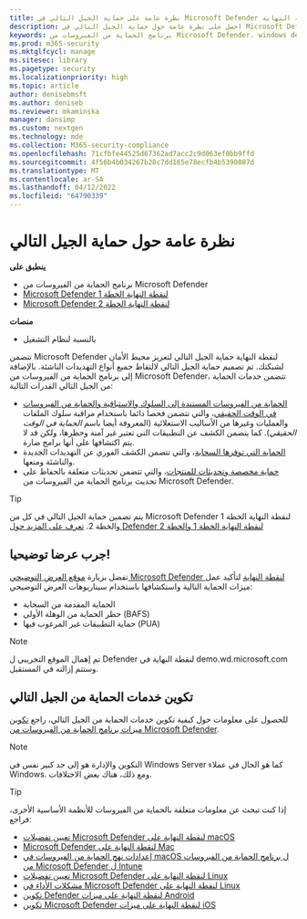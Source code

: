 ```yaml
---
title: نظرة عامة على حماية الجيل التالي في Microsoft Defender لنقطة النهاية
description: احصل على نظرة عامة حول حماية الجيل التالي في Microsoft Defender لنقطة النهاية. تعزيز محيط الأمان لشبكتك باستخدام حماية الجيل التالي المصممة لالتقاط جميع أنواع التهديدات الناشئة.
keywords: برنامج الحماية من الفيروسات من Microsoft Defender، windows defender، مكافحة البرامج الضارة، الفيروسات، البرامج الضارة، التهديد، الكشف، الحماية، الأمان
ms.prod: m365-security
ms.mktglfcycl: manage
ms.sitesec: library
ms.pagetype: security
ms.localizationpriority: high
ms.topic: article
author: denisebmsft
ms.author: deniseb
ms.reviewer: mkaminska
manager: dansimp
ms.custom: nextgen
ms.technology: mde
ms.collection: M365-security-compliance
ms.openlocfilehash: 71cfbfe44525d67362ad7acc2c9d063ef0bb9ffd
ms.sourcegitcommit: 4f56b4b034267b28c7dd165e78ecfb4b5390087d
ms.translationtype: MT
ms.contentlocale: ar-SA
ms.lasthandoff: 04/12/2022
ms.locfileid: "64790339"
---
```

# <a name="next-generation-protection-overview"></a>نظرة عامة حول حماية الجيل التالي

**ينطبق على**

- برنامج الحماية من الفيروسات من Microsoft Defender
- [Microsoft Defender لنقطة النهاية الخطة 1](https://go.microsoft.com/fwlink/p/?linkid=2154037)
- [Microsoft Defender لنقطة النهاية الخطة 2](https://go.microsoft.com/fwlink/p/?linkid=2154037)

**منصات**
- بالنسبة لنظام التشغيل

تتضمن Microsoft Defender لنقطة النهاية حماية الجيل التالي لتعزيز محيط الأمان لشبكتك. تم تصميم حماية الجيل التالي لالتقاط جميع أنواع التهديدات الناشئة. بالإضافة إلى برنامج الحماية من الفيروسات من Microsoft Defender، تتضمن خدمات الحماية من الجيل التالي القدرات التالية:

- [الحماية من الفيروسات المستندة إلى السلوك والاستباقية والحماية من الفيروسات في الوقت الحقيقي](configure-protection-features-microsoft-defender-antivirus.md)، والتي تتضمن فحصا دائما باستخدام مراقبة سلوك الملفات والعمليات وغيرها من الأساليب الاستعلائية (المعروفة أيضا باسم *الحماية في الوقت الحقيقي*). كما يتضمن الكشف عن التطبيقات التي تعتبر غير آمنة وحظرها، ولكن قد لا يتم اكتشافها على أنها برامج ضارة.
- [الحماية التي توفرها السحابة](cloud-protection-microsoft-defender-antivirus.md)، والتي تتضمن الكشف الفوري عن التهديدات الجديدة والناشئة ومنعها.
- [حماية مخصصة وتحديثات للمنتجات](manage-updates-baselines-microsoft-defender-antivirus.md)، والتي تتضمن تحديثات متعلقة بالحفاظ على تحديث برنامج الحماية من الفيروسات من Microsoft Defender.

> [!TIP]
> يتم تضمين حماية الجيل التالي في كل من Microsoft Defender لنقطة النهاية الخطة 1 والخطة 2. [تعرف على المزيد حول Defender لنقطة النهاية الخطة 1 والخطة 2](defender-endpoint-plan-1-2.md)

## <a name="try-a-demo"></a>جرب عرضا توضيحيا!

تفضل بزيارة [موقع العرض التوضيحي Microsoft Defender لنقطة النهاية](https://demo.wd.microsoft.com?ocid=cx-wddocs-testground) لتأكيد عمل ميزات الحماية التالية واستكشافها باستخدام سيناريوهات العرض التوضيحي:

- الحماية المقدمة من السحابة
- حظر الحماية من الوهلة الأولى (BAFS)
- حماية التطبيقات غير المرغوب فيها (PUA)

> [!NOTE]
> تم إهمال الموقع التجريبي ل Defender لنقطة النهاية في demo.wd.microsoft.com وستتم إزالته في المستقبل.

## <a name="configure-next-generation-protection-services"></a>تكوين خدمات الحماية من الجيل التالي

للحصول على معلومات حول كيفية تكوين خدمات الحماية من الجيل التالي، راجع [تكوين ميزات برنامج الحماية من الفيروسات من Microsoft Defender](configure-microsoft-defender-antivirus-features.md).

> [!NOTE]
> التكوين والإدارة هو إلى حد كبير نفس في Windows Server كما هو الحال في عملاء Windows. ومع ذلك، هناك بعض الاختلافات. 

> [!TIP]
> إذا كنت تبحث عن معلومات متعلقة بالحماية من الفيروسات للأنظمة الأساسية الأخرى، فراجع:
> - [تعيين تفضيلات Microsoft Defender لنقطة النهاية على macOS](mac-preferences.md)
> - [Microsoft Defender لنقطة النهاية على Mac](microsoft-defender-endpoint-mac.md)
> - [إعدادات نهج الحماية من الفيروسات في macOS ل برنامج الحماية من الفيروسات من Microsoft Defender ل Intune](/mem/intune/protect/antivirus-microsoft-defender-settings-macos)
> - [تعيين تفضيلات Microsoft Defender لنقطة النهاية على Linux](linux-preferences.md)
> - [مشكلات الأداء في Microsoft Defender لنقطة النهاية على Linux](microsoft-defender-endpoint-linux.md)
> - [تكوين Defender لنقطة النهاية على ميزات Android](android-configure.md)
> - [تكوين Microsoft Defender لنقطة النهاية على ميزات iOS](ios-configure-features.md)

